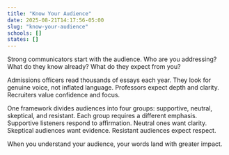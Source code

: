 ```yaml
---
title: "Know Your Audience"
date: 2025-08-21T14:17:56-05:00
slug: "know-your-audience"
schools: []
states: []
---
```


Strong communicators start with the audience. Who are you addressing? What do they know already? What do they expect from you?

Admissions officers read thousands of essays each year. They look for genuine voice, not inflated language. Professors expect depth and clarity. Recruiters value confidence and focus.

One framework divides audiences into four groups: supportive, neutral, skeptical, and resistant. Each group requires a different emphasis. Supportive listeners respond to affirmation. Neutral ones want clarity. Skeptical audiences want evidence. Resistant audiences expect respect.

When you understand your audience, your words land with greater impact.
